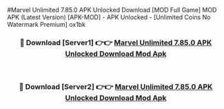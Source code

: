 #Marvel Unlimited 7.85.0 APK Unlocked Download [MOD Full Game] MOD APK (Latest Version) [APK-MOD] - APK Unlocked - [Unlimited Coins No Watermark Premium] ox1bk



<div align="center">

<h3>🔴 Download [Server1] 👉👉 <a href="https://momento.my/?title=Marvel_Unlimited_7.85.0_APK_Unlocked_Download">Marvel Unlimited 7.85.0 APK Unlocked Download Mod Apk</a></h3><br>

<h3>🔴 Download [Server2] 👉👉 <a href="https://momento.my/?title=Marvel_Unlimited_7.85.0_APK_Unlocked_Download">Marvel Unlimited 7.85.0 APK Unlocked Download Mod Apk</a></h3>
</div>
